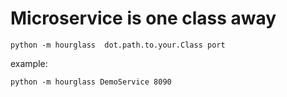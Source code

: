 
Microservice is one class away
==============================

```
python -m hourglass  dot.path.to.your.Class port
```

example:

`python -m hourglass DemoService 8090`


